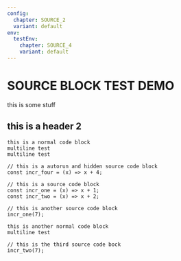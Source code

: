 ```yaml
---
config:
  chapter: SOURCE_2
  variant: default
env:
  testEnv:
    chapter: SOURCE_4
    variant: default
---
```


# SOURCE BLOCK TEST DEMO
this is some stuff

## this is a header 2

```
this is a normal code block
multiline test
multiline test
```

```source-autorun-hidden
// this is a autorun and hidden source code block
const incr_four = (x) => x + 4;
```

```source
// this is a source code block
const incr_one = (x) => x + 1;
const incr_two = (x) => x + 2;
```

```source
// this is another source code block
incr_one(7);
```

```
this is another normal code block
multiline test
```

```source
// this is the third source code bock
incr_two(7);
```

